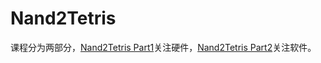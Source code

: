 # Nand2Tetris

课程分为两部分，[Nand2Tetris Part1](https://www.coursera.org/learn/nand2tetris1)关注硬件，[Nand2Tetris Part2](https://www.coursera.org/learn/nand2tetris2)关注软件。
